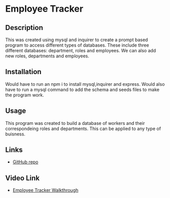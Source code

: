 # Employee Tracker

## Description
This was created using mysql and inquirer to create a prompt based program to access different types of databases. These include three different databases: department, roles and employees. We can also add new roles, departments and employees. 

## Installation
Would have to run an npm i to install mysql,inquirer and express. Would also have to run a mysql command to add the schema and seeds files to make the program work.

## Usage
This program was created to build a database of workers and their correspondeing roles and departments. This can be applied to any type of buisness.

## Links
- [GitHub repo](https://github.com/thasebby/employeeTracker.git)

## Video Link
- [Employee Tracker Walkthrough](https://youtu.be/HqcIheXEOO4)